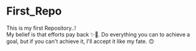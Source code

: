 # First_Repo
This is my first Repository..! <br>
My belief is that efforts pay back ✨💖. Do everything you can to achieve a goal, but if you can't achieve it, I'll accept it like my fate. 🙃
